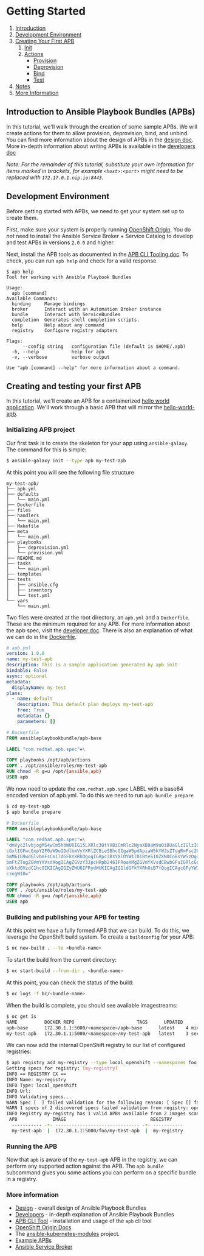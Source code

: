 # Getting Started

1. [Introduction](#introduction-to-ansible-playbook-bundles-apbs)
1. [Development Environment](#development-environment)
1. [Creating Your First APB](#creating-your-first-apb)
    1. [Init](#using-apb-init)
    1. [Actions](#actions)
        * [Provision](#provision)
        * [Deprovision](#deprovision)
        * [Bind](#bind)
        * [Test](#test)
1. [Notes](#notes)
1. [More Information](#more-information)

## Introduction to Ansible Playbook Bundles (APBs)

In this tutorial, we'll walk through the creation of some sample APBs.  We will create actions for them to allow provision, deprovision, bind, and unbind.  You can find more information about the design of APBs in the [design doc](https://github.com/fusor/ansible-playbook-bundle/blob/master/docs/design.md).  More in-depth information about writing APBs is available in the [developers doc](developers.md)

*Note:  For the remainder of this tutorial, substitute your own information for items marked in brackets, for example `<host>:<port>` might need to be replaced with `172.17.0.1.nip.io:8443`.*

## Development Environment

Before getting started with APBs, we need to get your system set up to create them.

First, make sure your system is properly running [OpenShift Origin](https://www.openshift.org/). You do *not* need to install the Ansible Service Broker + Service Catalog to develop and test APBs in versions `2.0.0` and higher.

Next, install the APB tools as documented in the [APB CLI Tooling doc](https://github.com/automationbroker/apb/blob/master/docs/apb_cli.md#installing-the-apb-tool).  To check, you can run `apb help` and check for a valid response.
```
$ apb help
Tool for working with Ansible Playbook Bundles

Usage:                                                                
  apb [command]
Available Commands:
  binding     Manage bindings
  broker      Interact with an Automation Broker instance
  bundle      Interact with ServiceBundles
  completion  Generates shell completion scripts.
  help        Help about any command
  registry    Configure registry adapters

Flags:
      --config string   configuration file (default is $HOME/.apb)
  -h, --help            help for apb
  -v, --verbose         verbose output

Use "apb [command] --help" for more information about a command.
```

## Creating and testing your first APB
In this tutorial, we'll create an APB for a containerized [hello world application](https://hub.docker.com/r/ansibleplaybookbundle/hello-world/).  We'll work through a basic APB that will mirror the [hello-world-apb](https://github.com/ansibleplaybookbundle/hello-world-apb).

### Initializing APB project
Our first task is to create the skeleton for your app using `ansible-galaxy`.  The command for this is simple:
```bash
$ ansible-galaxy init --type apb my-test-apb
```
At this point you will see the following file structure
```
my-test-apb/
├── apb.yml
├── defaults
│   └── main.yml
├── Dockerfile
├── files
├── handlers
│   └── main.yml
├── Makefile
├── meta
│   └── main.yml
├── playbooks
│   ├── deprovision.yml
│   └── provision.yml
├── README.md
├── tasks
│   └── main.yml
├── templates
├── tests
│   ├── ansible.cfg
│   ├── inventory
│   └── test.yml
└── vars
    └── main.yml
```
Two files were created at the root directory, an `apb.yml` and a `Dockerfile`.  These are the minimum required for any APB.  For more information about the apb spec, visit the [developer doc](developers.md#apb-spec-file).  There is also an explanation of what we can do in the [Dockerfile](developers.md#dockerfile).
```yaml
# apb.yml
version: 1.0.0
name: my-test-apb
description: This is a sample application generated by apb init
bindable: False
async: optional
metadata:
  displayName: my-test
plans:
  - name: default
    description: This default plan deploys my-test-apb
    free: True
    metadata: {}
    parameters: []
```
```dockerfile
# Dockerfile
FROM ansibleplaybookbundle/apb-base

LABEL "com.redhat.apb.spec"=\

COPY playbooks /opt/apb/actions
COPY . /opt/ansible/roles/my-test-apb
RUN chmod -R g=u /opt/{ansible,apb}
USER apb
```

We now need to update the `com.redhat.apb.spec` LABEL with a base64 encoded version of apb.yml. To do this we need to run `apb bundle prepare`
```bash
$ cd my-test-apb
$ apb bundle prepare
```

```dockerfile
# Dockerfile
FROM ansibleplaybookbundle/apb-base

LABEL "com.redhat.apb.spec"=\
"dmVyc2lvbjogMS4wCm5hbWU6IG15LXRlc3QtYXBiCmRlc2NyaXB0aW9uOiBUaGlzIGlzIGEgc2Ft\
cGxlIGFwcGxpY2F0aW9uIGdlbmVyYXRlZCBieSBhcGIgaW5pdApiaW5kYWJsZTogRmFsc2UKYXN5\
bmM6IG9wdGlvbmFsCm1ldGFkYXRhOgogIGRpc3BsYXlOYW1lOiBteS10ZXN0CnBsYW5zOgogIC0g\
bmFtZTogZGVmYXVsdAogICAgZGVzY3JpcHRpb246IFRoaXMgZGVmYXVsdCBwbGFuIGRlcGxveXMg\
bXktdGVzdC1hcGIKICAgIGZyZWU6IFRydWUKICAgIG1ldGFkYXRhOiB7fQogICAgcGFyYW1ldGVy\
czogW10="

COPY playbooks /opt/apb/actions
COPY . /opt/ansible/roles/my-test-apb
RUN chmod -R g=u /opt/{ansible,apb}
USER apb
```

### Building and publishing your APB for testing

At this point we have a fully formed APB that we can build. To do this, we leverage the OpenShift build system. To create a `buildconfig` for your APB:
```bash
$ oc new-build . --to <bundle-name>
```

To start the build from the current directory:
```bash
$ oc start-build --from-dir . <bundle-name>
```

At this point, you can check the status of the build:
```bash
$ oc logs -f bc/<bundle-name>
```

When the build is complete, you should see available imagestreams:
```bash
$ oc get is                    
NAME          DOCKER REPO                       TAGS      UPDATED     
apb-base      172.30.1.1:5000/<namespace>/apb-base      latest    4 minutes ago
my-test-apb   172.30.1.1:5000/<namespace>/my-test-apb   latest    3 seconds ago
```

We can now add the internal OpenShift registry to our list of configured registries:
```bash
$ apb registry add my-registry --type local_openshift --namespaces foo
Getting specs for registry: [my-registry]
INFO == REGISTRY CX ==                            
INFO Name: my-registry                            
INFO Type: local_openshift                        
INFO Url:                                         
INFO Validating specs...                          
WARN Spec [  ] failed validation for the following reason: [ Spec [] failed version validation ]. It will not be made available. 
WARN 1 specs of 2 discovered specs failed validation from registry: openshift-registry 
INFO Registry my-registry has 1 valid APBs available from 2 images scanned 
 APB             IMAGE                               REGISTRY    
  ----------- -+- ------------------------------- -+- ----------- 
  my-test-apb  |  172.30.1.1:5000/foo/my-test-apb  |  my-registry 
```

### Running the APB
Now that `apb` is aware of the `my-test-apb` APB in the registry, we can perform any supported action against the APB. The `apb bundle` subcommand gives you some actions you can perform on a specific bundle in a registry.

### More information
* [Design](design.md) - overall design of Ansible Playbook Bundles
* [Developers](developers.md) - in-depth explanation of Ansible Playbook Bundles
* [APB CLI Tool](apb_cli.md) - installation and usage of the `apb` cli tool
* [OpenShift Origin Docs](https://docs.openshift.org/latest/welcome/index.html)
* The [ansible-kubernetes-modules](https://github.com/ansible/ansible-kubernetes-modules) project.
* [Example APBs](https://github.com/fusor/apb-examples)
* [Ansible Service Broker](https://github.com/openshift/ansible-service-broker)
